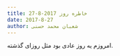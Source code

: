 ```yaml
---
title: خاطره روز 2017-8-27
date: 2017-8-27
author: شعبان محمد حسنی
---
```


امروزم یه روز عادی بود مثل روزای گذشته.